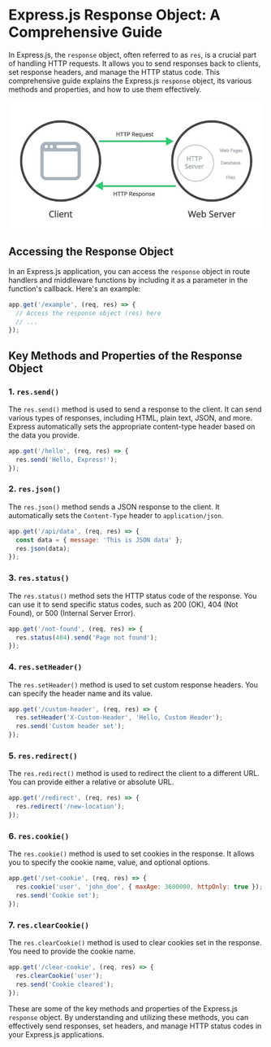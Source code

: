 # Express.js Response Object: A Comprehensive Guide

In Express.js, the `response` object, often referred to as `res`, is a crucial part of handling HTTP requests. It allows you to send responses back to clients, set response headers, and manage the HTTP status code. This comprehensive guide explains the Express.js `response` object, its various methods and properties, and how to use them effectively.

![Response in nodejs](../Assets/Request%20and%20Response.jpg)
## Accessing the Response Object

In an Express.js application, you can access the `response` object in route handlers and middleware functions by including it as a parameter in the function's callback. Here's an example:

```javascript
app.get('/example', (req, res) => {
  // Access the response object (res) here
  // ...
});
```

## Key Methods and Properties of the Response Object

### 1. `res.send()`

The `res.send()` method is used to send a response to the client. It can send various types of responses, including HTML, plain text, JSON, and more. Express automatically sets the appropriate content-type header based on the data you provide.

```javascript
app.get('/hello', (req, res) => {
  res.send('Hello, Express!');
});
```

### 2. `res.json()`

The `res.json()` method sends a JSON response to the client. It automatically sets the `Content-Type` header to `application/json`.

```javascript
app.get('/api/data', (req, res) => {
  const data = { message: 'This is JSON data' };
  res.json(data);
});
```

### 3. `res.status()`

The `res.status()` method sets the HTTP status code of the response. You can use it to send specific status codes, such as 200 (OK), 404 (Not Found), or 500 (Internal Server Error).

```javascript
app.get('/not-found', (req, res) => {
  res.status(404).send('Page not found');
});
```

### 4. `res.setHeader()`

The `res.setHeader()` method is used to set custom response headers. You can specify the header name and its value.

```javascript
app.get('/custom-header', (req, res) => {
  res.setHeader('X-Custom-Header', 'Hello, Custom Header');
  res.send('Custom header set');
});
```

### 5. `res.redirect()`

The `res.redirect()` method is used to redirect the client to a different URL. You can provide either a relative or absolute URL.

```javascript
app.get('/redirect', (req, res) => {
  res.redirect('/new-location');
});
```

### 6. `res.cookie()`

The `res.cookie()` method is used to set cookies in the response. It allows you to specify the cookie name, value, and optional options.

```javascript
app.get('/set-cookie', (req, res) => {
  res.cookie('user', 'john_doe', { maxAge: 3600000, httpOnly: true });
  res.send('Cookie set');
});
```

### 7. `res.clearCookie()`

The `res.clearCookie()` method is used to clear cookies set in the response. You need to provide the cookie name.

```javascript
app.get('/clear-cookie', (req, res) => {
  res.clearCookie('user');
  res.send('Cookie cleared');
});
```

These are some of the key methods and properties of the Express.js `response` object. By understanding and utilizing these methods, you can effectively send responses, set headers, and manage HTTP status codes in your Express.js applications.